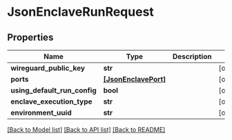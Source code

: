 # JsonEnclaveRunRequest


## Properties
Name | Type | Description | Notes
------------ | ------------- | ------------- | -------------
**wireguard_public_key** | **str** |  | [optional] 
**ports** | [**[JsonEnclavePort]**](JsonEnclavePort.md) |  | [optional] 
**using_default_run_config** | **bool** |  | [optional] 
**enclave_execution_type** | **str** |  | [optional] 
**environment_uuid** | **str** |  | [optional] 

[[Back to Model list]](../README.md#documentation-for-models) [[Back to API list]](../README.md#documentation-for-api-endpoints) [[Back to README]](../README.md)



